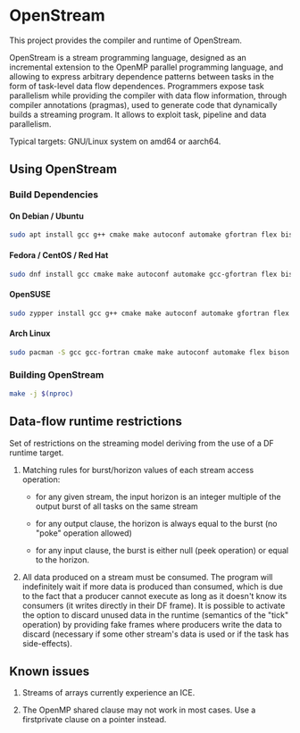# OpenStream #

This project provides the compiler and runtime of OpenStream.

OpenStream is a stream programming language, designed as an incremental
extension to the OpenMP parallel programming language, and allowing to
express arbitrary dependence patterns between tasks in the form of task-level
data flow dependences. Programmers expose task parallelism while providing
the compiler with data flow information, through compiler annotations
(pragmas), used to generate code that dynamically builds a streaming program.
It allows to exploit task, pipeline and data parallelism.

Typical targets: GNU/Linux system on amd64 or aarch64.

## Using OpenStream ##

### Build Dependencies ###

#### On Debian / Ubuntu

```bash
sudo apt install gcc g++ cmake make autoconf automake gfortran flex bison pkg-config wget
```

#### Fedora / CentOS / Red Hat

```bash
sudo dnf install gcc cmake make autoconf automake gcc-gfortran flex bison pkgconf wget
```

#### OpenSUSE

```bash
sudo zypper install gcc g++ cmake make autoconf automake gfortran flex bison pkgconf wget
```

#### Arch Linux

```bash
sudo pacman -S gcc gcc-fortran cmake make autoconf automake flex bison pkgconf wget
```

### Building OpenStream ###

```bash
make -j $(nproc)
```


## Data-flow runtime restrictions ##

Set of restrictions on the streaming model deriving from the use of a
DF runtime target.

1. Matching rules for burst/horizon values of each stream access
operation:

   - for any given stream, the input horizon is an integer multiple of
     the output burst of all tasks on the same stream

   - for any output clause, the horizon is always equal to the burst
     (no "poke" operation allowed)

   - for any input clause, the burst is either null (peek operation)
     or equal to the horizon.

2. All data produced on a stream must be consumed.  The program will
indefinitely wait if more data is produced than consumed, which is due
to the fact that a producer cannot execute as long as it doesn't know
its consumers (it writes directly in their DF frame).  It is possible
to activate the option to discard unused data in the runtime
(semantics of the "tick" operation) by providing fake frames where
producers write the data to discard (necessary if some other stream's
data is used or if the task has side-effects).


## Known issues ##

1. Streams of arrays currently experience an ICE.

2. The OpenMP shared clause may not work in most cases.  Use a
firstprivate clause on a pointer instead.

